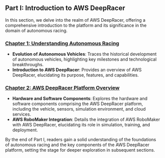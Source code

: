 ## Part I: Introduction to AWS DeepRacer

In this section, we delve into the realm of AWS DeepRacer, offering a comprehensive introduction to the platform and its significance in the domain of autonomous racing.

###  [Chapter 1: Understanding Autonomous Racing](chapter's/Chapter%201:%20Understanding%20Autonomous%20Racing.md)
- **Evolution of Autonomous Vehicles**: Traces the historical development of autonomous vehicles, highlighting key milestones and technological breakthroughs.
- **Introduction to AWS DeepRacer**: Provides an overview of AWS DeepRacer, elucidating its purpose, features, and capabilities.





### [Chapter 2: AWS DeepRacer Platform Overview](chapters/Chapter%202:%20AWS%20DeepRacer%20Platform%20Overview.md)
- **Hardware and Software Components**: Explores the hardware and software components comprising the AWS DeepRacer platform, including the vehicle, sensors, simulation environment, and cloud services.
- **AWS RoboMaker Integration**: Details the integration of AWS RoboMaker with AWS DeepRacer, elucidating its role in simulation, training, and deployment.

By the end of Part I, readers gain a solid understanding of the foundations of autonomous racing and the key components of the AWS DeepRacer platform, setting the stage for deeper exploration in subsequent sections.
